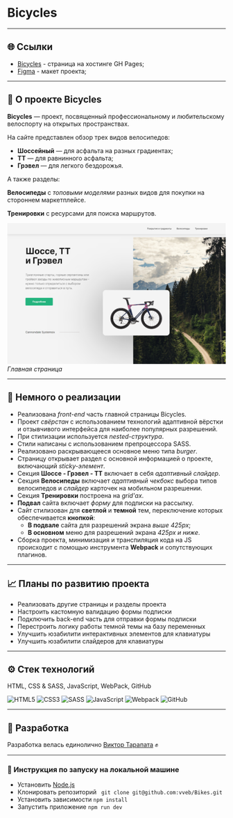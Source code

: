 # Bicycles

---

## 🌐 Ссылки

* [Bicycles](https://vveb.github.io/Bikes/) - страница на хостинге GH Pages;
* [Figma](https://www.figma.com/file/G3UWFlQmNtNs67751YiDH2/Month-of-Landings_external-link?type=design&node-id=0-1&t=CgedVv0dBz0V0RKf-0) - макет проекта;

---

## 📗 О проекте Bicycles
__Bicycles__ — проект, посвященный профессиональному и любительскому велоспорту на открытых пространствах.

На сайте представлен обзор трех видов велосипедов:
* __Шоссейный__ — для асфальта на разных градиентах;
* __ТТ__ — для равнинного асфальта;
* __Грэвел__ — для легкого бездорожья.

А также разделы:

__Велосипеды__ с _топовыми моделями_ разных видов для покупки на стороннем маркетплейсе.

__Тренировки__ с ресурсами для поиска маршрутов.

![Скриншот главной страницы](./src/images/main-page.png)
_Главная страница_

---

## 🥣 Немного о реализации
* Реализована _front-end_ часть главной страницы Bicycles.
* Проект _свёрстан_ с использованием технологий адаптивной вёрстки и отзывчивого интерфейса для наиболее популярных разрешений.
* При стилизации используется _nested-структура_.
* Стили написаны с использованием препроцессора SASS.
* Реализовано раскрывающееся основное меню типа _burger_.
* Cтраницу открывает раздел с основной информацией о проекте, включающий _sticky-элемент_.
* Секция __Шоссе - Грэвел - ТТ__ включает в себя _адаптивный слайдер_.
* Секция __Велосипеды__ включает _адаптивный чекбокс_ выбора типов велосипедов и _слайдер_ карточек на мобильном разрешении.
* Секция __Тренировки__ построена на _grid'ах_.
* __Подвал__ сайта включает _форму_ для подписки на рассылку.
* Сайт стилизован для __светлой__ и __темной__ тем, переключение которых обеспечивается __кнопкой__:
  * __В подвале__ сайта для разрешений экрана _выше 425px_;
  * __В основном__ меню для разрешений экрана _425px и ниже_.
* Сборка проекта, минимизация и транспиляция кода на JS происходит с помощью инструмента __Webpack__ и сопутствующих плагинов.

---

## 📈 Планы по развитию проекта
* Реализовать другие страницы и разделы проекта
* Настроить кастомную валидацию формы подписки
* Подключить back-end часть для отправки формы подписки
* Перестроить логику работы темной темы на базу переменных
* Улучшить юзабилити интерактивных элементов для клавиатуры
* Улучшить юзабилити слайдеров для клавиатуры
---

## ⚙️ Cтек технологий
HTML, CSS & SASS, JavaScript, WebPack, GitHub

![HTML5](https://img.shields.io/badge/html5-%23E34F26.svg?style=for-the-badge&logo=html5&logoColor=white)  ![CSS3](https://img.shields.io/badge/css3-%231572B6.svg?style=for-the-badge&logo=css3&logoColor=white)  ![SASS](https://img.shields.io/badge/SASS-hotpink.svg?style=for-the-badge&logo=SASS&logoColor=white)  ![JavaScript](https://img.shields.io/badge/javascript-%23323330.svg?style=for-the-badge&logo=javascript&logoColor=%23F7DF1E)  ![Webpack](https://img.shields.io/badge/webpack-%238DD6F9.svg?style=for-the-badge&logo=webpack&logoColor=black)  ![GitHub](https://img.shields.io/badge/github-%23121011.svg?style=for-the-badge&logo=github&logoColor=white)

---

## 💪 Разработка

Разработка велась единолично
[Виктор Тарапата](https://github.com/vveb) ✊

---

### 📜 Инструкция по запуску на локальной машине

- Установить [Node.js](https://nodejs.org/ru/)
- Клонировать репозиторий ` git clone git@github.com:vveb/Bikes.git`
- Установить зависимости `npm install`
- Запустить приложение `npm run dev`
